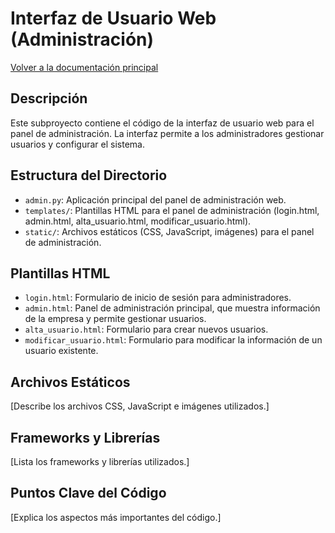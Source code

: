 # Interfaz de Usuario Web (Administración)

[Volver a la documentación principal](README.md)

## Descripción

Este subproyecto contiene el código de la interfaz de usuario web para el panel de administración. La interfaz permite a los administradores gestionar usuarios y configurar el sistema.

## Estructura del Directorio

*   `admin.py`: Aplicación principal del panel de administración web.
*   `templates/`: Plantillas HTML para el panel de administración (login.html, admin.html, alta_usuario.html, modificar_usuario.html).
*   `static/`: Archivos estáticos (CSS, JavaScript, imágenes) para el panel de administración.

## Plantillas HTML

*   `login.html`: Formulario de inicio de sesión para administradores.
*   `admin.html`: Panel de administración principal, que muestra información de la empresa y permite gestionar usuarios.
*   `alta_usuario.html`: Formulario para crear nuevos usuarios.
*   `modificar_usuario.html`: Formulario para modificar la información de un usuario existente.

## Archivos Estáticos

[Describe los archivos CSS, JavaScript e imágenes utilizados.]

## Frameworks y Librerías

[Lista los frameworks y librerías utilizados.]

## Puntos Clave del Código

[Explica los aspectos más importantes del código.]
